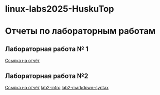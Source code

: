 # linux-labs2025-HuskuTop
# Отчеты по лабораторным работам

## Лабораторная работа № 1

[Ссылка на отчёт](https://disk.yandex.ru/d/WuKEpZMHIoeeMQ)

## Лабораторная работа №2
[Ссылка на отчёт](https://disk.yandex.ru/d/lRjqQ6q7_WH-vQ)
[lab2-intro](https://github.com/HuskuTop/lab2-intro)
[lab2-markdown-syntax](https://github.com/HuskuTop/lab2--markdown-syntax)

